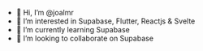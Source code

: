 - 👋 Hi, I’m @joalmr
- 👀 I’m interested in Supabase, Flutter, Reactjs & Svelte
- 🌱 I’m currently learning Supabase
- 💞️ I’m looking to collaborate on Supabase


<!---
joalmr/joalmr is a ✨ special ✨ repository because its `README.md` (this file) appears on your GitHub profile.
You can click the Preview link to take a look at your changes.
--->
